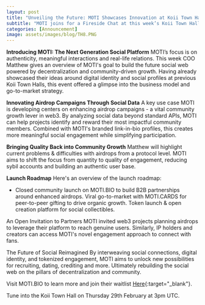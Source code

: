 ```yaml
---
layout: post
title: "Unveiling the Future: MOTI Showcases Innovation at Koii Town Hall"
subtitle: "MOTI joins for a Fireside Chat at this week’s Koii Town Hall #8 to provide exciting updates on the project's progress and vision for reshaping social engagement through Koii’s DePIN technology."
categories: [Announcement]
image: assets/images/blog/TH8.PNG
---
```

**Introducing MOTI: The Next Generation Social Platform**
MOTI’s focus is on authenticity, meaningful interactions and real-life relations. This week COO Matthew gives an overview of MOTI's goal to build the future social web powered by decentralization and community-driven growth. Having already showcased their ideas around digital identity and social profiles at previous Koii Town Halls, this event offered a glimpse into the business model and go-to-market strategy.

**Innovating Airdrop Campaigns Through Social Data**
A key use case MOTI is developing centers on enhancing airdrop campaigns - a vital community growth lever in web3. By analyzing social data beyond standard APIs, MOTI can help projects identify and reward their most impactful community members. Combined with MOTI's branded link-in-bio profiles, this creates more meaningful social engagement while simplifying participation.

**Bringing Quality Back into Community Growth**
Matthew will highlight current problems & difficulties with airdrops from a protocol level. MOTI aims to shift the focus from quantity to quality of engagement, reducing sybil accounts and building an authentic user base.

**Launch Roadmap**
Here's an overview of the launch roadmap:
 - Closed community launch on MOTI.BIO to build B2B partnerships around enhanced airdrops.
Viral go-to-market with MOTI.CARDS for peer-to-peer gifting to drive organic growth.
Token launch & open creation platform for social collectibles.

An Open Invitation to Partners
MOTI invited web3 projects planning airdrops to leverage their platform to reach genuine users. Similarly, IP holders and creators can access MOTI's novel engagement approach to connect with fans.

The Future of Social Reimagined
By interweaving social connections, digital identity, and tokenized engagement, MOTI aims to unlock new possibilities for recruiting, dating, crediting and more. Ultimately rebuilding the social web on the pillars of decentralization and community. 

Visit MOTI.BIO to learn more and join their waitlist [Here](https://moti.bio/){:target="\_blank"}. 

Tune into the Koii Town Hall on Thursday 29th February at 3pm UTC.

